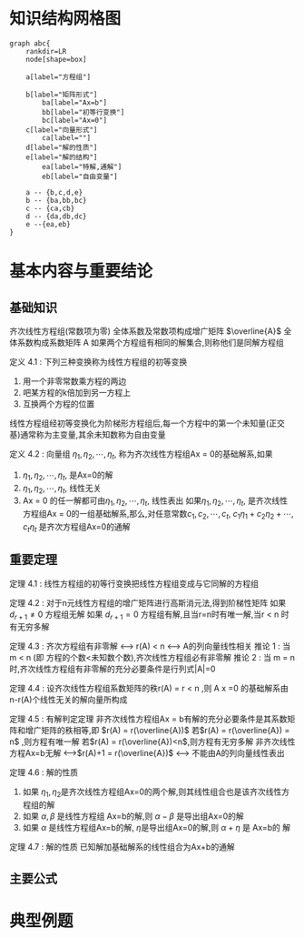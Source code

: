 # 知识结构网格图
```graphviz
graph abc{
    rankdir=LR
    node[shape=box]

    a[label="方程组"]

    b[label="矩阵形式"]
        ba[label="Ax=b"]
        bb[label="初等行变换"]
        bc[label="Ax=0"]
    c[label="向量形式"]
        ca[label=""]
    d[label="解的性质"]
    e[label="解的结构"]
        ea[label="特解,通解"]
        eb[label="自由变量"]

    a -- {b,c,d,e}
    b -- {ba,bb,bc}
    c -- {ca,cb}
    d -- {da,db,dc}
    e --{ea,eb}
}
```

# 基本内容与重要结论
## 基础知识
齐次线性方程组(常数项为零)
全体系数及常数项构成增广矩阵 $\overline{A}$ 
全体系数构成系数矩阵 A
如果两个方程组有相同的解集合,则称他们是同解方程组

定义 4.1 :
下列三种变换称为线性方程组的初等变换
1. 用一个非零常数乘方程的两边
2. 吧某方程的k倍加到另一方程上
3. 互换两个方程的位置

线性方程组经初等变换化为阶梯形方程组后,每一个方程中的第一个未知量(正交基)通常称为主变量,其余未知数称为自由变量


定义 4.2 :
向量组 $\eta_1,\eta_2,\cdots,\eta_t,$ 称为齐次线性方程组Ax = 0的基础解系,如果
1. $\eta_1,\eta_2,\cdots,\eta_t,$ 是Ax=0的解 
2. $\eta_1,\eta_2,\cdots,\eta_t,$  线性无关
3. Ax = 0 的任一解都可由$\eta_1,\eta_2,\cdots,\eta_t,$ 线性表出
如果$\eta_1,\eta_2,\cdots,\eta_t,$ 是齐次线性方程组Ax = 0的一组基础解系,那么,对任意常数$c_1,c_2,\cdots,c_t,$ 
$c_1 \eta_1+c_2 \eta_2+\cdots,c_t \eta_t$ 是齐次方程组Ax=0的通解

## 重要定理
定理 4.1 :
线性方程组的初等行变换把线性方程组变成与它同解的方程组

定理 4.2 :
对于n元线性方程组的增广矩阵进行高斯消元法,得到阶梯性矩阵
如果 $d_{r+1} \neq 0$ 方程组无解 
如果 $d_{r+1} = 0$ 方程组有解,且当r=n时有唯一解,当r < n 时有无穷多解

定理 4.3 :
齐次方程组有非零解 <--> r(A) < n <--> A的列向量线性相关
推论 1 :
当 m < n (即 方程的个数<未知数个数),齐次线性方程组必有非零解
推论 2 : 
当 m = n 时,齐次线性方程组有非零解的充分必要条件是行列式|A|=0

定理 4.4 :
设齐次线性方程组系数矩阵的秩r(A) = r < n ,则 A x =0 的基础解系由n-r(A)个线性无关的解向量所构成

定理 4.5 :
有解判定定理
非齐次线性方程组Ax = b有解的充分必要条件是其系数矩阵和增广矩阵的秩相等,即 $r(A) = r(\overline{A})$ 
若$r(A) = r(\overline{A}) = n$ ,则方程有唯一解
若$r(A) = r(\overline{A})<n$,则方程有无穷多解
非齐次线性方程Ax=b无解 <-->$r(A)+1 = r(\overline{A})$ <--> 不能由A的列向量线性表出

定理 4.6 :
解的性质
1. 如果 $\eta_1,\eta_2$是齐次线性方程组Ax=0的两个解,则其线性组合也是该齐次线性方程组的解
2. 如果 $\alpha,\beta$ 是线性方程组 Ax=b的解,则 $\alpha-\beta$ 是导出组Ax=0的解
3. 如果 $\alpha$ 是线性方程组Ax=b的解, $\eta$是导出组Ax=0的解,则 $\alpha + \eta$ 是 Ax=b的  解

定理 4.7 :
解的性质 
已知解加基础解系的线性组合为Ax+b的通解

## 主要公式
# 典型例题